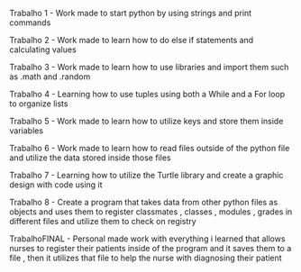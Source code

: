 <p>Trabalho 1 - Work made to start python by using strings and print commands</p>
<p>Trabalho 2 - Work made to learn how to do else if statements and calculating values</p>
<p>Trabalho 3 - Work made to learn how to use libraries and import them such as .math and .random</p>
<p>Trabalho 4 - Learning how to use tuples using both a While and a For loop to organize lists </p>
<p>Trabalho 5 - Work made to learn how to utilize keys and store them inside variables</p>
<p>Trabalho 6 - Work made to learn how to read files outside of the python file and utilize the data stored inside those files</p>
<p>Trabalho 7 - Learning how to utilize the Turtle library and create a graphic design with code using it</p>
<p>Trabalho 8 - Create a program that takes data from other python files as objects and uses them to register classmates , classes , modules , grades in different files and utilize them to check on registry</p>
<p>TrabalhoFINAL - Personal made work with everything i learned that allows nurses to register their patients inside of the program and it saves them to a file , then it utilizes that file to help the nurse with diagnosing their patient</p>
